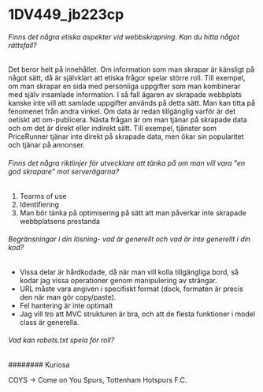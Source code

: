 # 1DV449_jb223cp

###### Finns det några etiska aspekter vid webbskrapning. Kan du hitta något rättsfall?

Det beror helt på innehållet. Om information som man skrapar är känsligt på något sätt, då är självklart att etiska frågor spelar större roll. Till exempel, om man skrapar en sida med personliga uppgifter som man kombinerar med själv insamlade information. I så fall ägaren av skrapade  webbplats kanske inte vill att samlade uppgifter används på detta sätt.
Man kan titta på fenomenet från andra vinkel. Om data är redan tillgänglig varför är det  oetiskt att om-publicera. Nästa frågan är om man tjänar på skrapade data och om det är direkt eller indirekt sätt.
Till exempel, tjänster som PriceRunner tjänar inte direkt på skrapade data, men ökar sin popularitet och tjänar på annonser.

###### Finns det några riktlinjer för utvecklare att tänka på om man vill vara "en god skrapare" mot serverägarna?

1. Tearms of use
2. Identifiering
3. Man bör tänka på optimisering på sätt att man påverkar inte skrapade webbplatsens prestanda

###### Begränsningar i din lösning- vad är generellt och vad är inte generellt i din kod?

- Vissa delar är hårdkodade, då när man vill kolla tillgängliga bord, så kodar jag vissa operationer genom manipulering av strängar.
- URL måste vara angiven i specifiskt format (dock, formaten är precis den när man gör copy/paste).
- Fel hantering är inte optimalt
- Jag vill tro att MVC strukturen är bra, och att de flesta funktioner i model class är generella.


###### Vad kan robots.txt spela för roll?


######## Kuriosa

COYS -> Come on You Spurs, Tottenham Hotspurs F.C.







